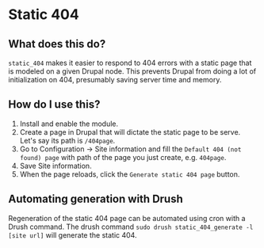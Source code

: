 # Static 404

## What does this do?

`static_404` makes it easier to respond to 404 errors with a static page that is
modeled on a given Drupal node. This prevents Drupal from doing a lot of
initialization on 404, presumably saving server time and memory.

## How do I use this?

1. Install and enable the module.
2. Create a page in Drupal that will dictate the static page to be serve. Let's
   say its path is `/404page`. 
3. Go to Configuration -> Site information and fill the `Default 404 (not found)
   page` with path of the page you just create, e.g. `404page`.
4. Save Site information.
5. When the page reloads, click the `Generate static 404 page` button.

## Automating generation with Drush

Regeneration of the static 404 page can be automated using cron with a Drush
command. The drush command `sudo drush static_404_generate -l [site url]` will
generate the static 404.

